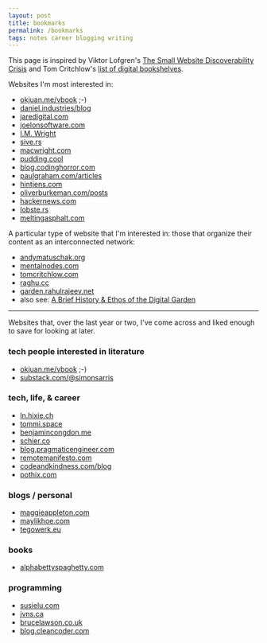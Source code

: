 ```yaml
---
layout: post
title: bookmarks
permalink: /bookmarks
tags: notes career blogging writing
---
```


This page is inspired by Viktor Lofgren's [The Small Website Discoverability Crisis](https://www.marginalia.nu/log/19-website-discoverability-crisis/) and Tom Critchlow's [list of digital bookshelves](https://tomcritchlow.com/wiki/books/bookshelves/).
<!--more-->

Websites I'm most interested in:

- [okjuan.me/vbook](https://okjuan.me/vbook) ;-)
- [daniel.industries/blog](https://www.daniel.industries/blog/)
- [jaredigital.com](https://www.jaredigital.com/archive)
- [joelonsoftware.com](https://www.joelonsoftware.com/)
- [I.M. Wright](https://imwrightshardcode.com/)
- [sive.rs](https://sive.rs/)
- [macwright.com](https://macwright.com/)
- [pudding.cool](https://pudding.cool)
- [blog.codinghorror.com](https://blog.codinghorror.com)
- [paulgraham.com/articles](http://www.paulgraham.com/articles.html)
- [hintjens.com](http://hintjens.com/)
- [oliverburkeman.com/posts](https://www.oliverburkeman.com/posts)
- [hackernews.com](https://hackernews.com/)
- [lobste.rs](https://lobste.rs/)
- [meltingasphalt.com](https://meltingasphalt.com/)

A particular type of website that I'm interested in: those that organize their content as an interconnected network:
- [andymatuschak.org](https://andymatuschak.org/)
- [mentalnodes.com](https://www.mentalnodes.com/)
- [tomcritchlow.com](https://tomcritchlow.com/)
- [raghu.cc](https://raghu.cc/)
- [garden.rahulrajeev.net](https://garden.rahulrajeev.net/starts-here)
- also see: [A Brief History & Ethos of the Digital Garden](https://maggieappleton.com/garden-history)

---

Websites that, over the last year or two, I've come across and liked enough to save for looking at later.

### tech people interested in literature
- [okjuan.me/vbook](https://okjuan.me/vbook) ;-)
- [substack.com/@simonsarris](https://substack.com/@simonsarris)

### tech, life, & career
- [ln.hixie.ch](https://ln.hixie.ch/)
- [tommi.space](https://tommi.space/home/)
- [benjamincongdon.me](https://benjamincongdon.me/blog)
- [schier.co](https://schier.co/blog)
- [blog.pragmaticengineer.com](https://blog.pragmaticengineer.com/)
- [remotemanifesto.com](https://remotemanifesto.com/)
- [codeandkindness.com/blog](https://codeandkindness.com/blog/)
- [pothix.com](https://pothix.com/)

### blogs / personal
- [maggieappleton.com](https://maggieappleton.com)
- [maylikhoe.com](https://maylikhoe.com/)
- [tegowerk.eu](https://tegowerk.eu/)

### books
- [alphabettyspaghetty.com](https://alphabettyspaghetty.com/category/books-literature/book-reviews/)

### programming
- [susielu.com](https://www.susielu.com/)
- [jvns.ca](https://jvns.ca/)
- [brucelawson.co.uk](https://brucelawson.co.uk/)
- [blog.cleancoder.com](https://blog.cleancoder.com/)
